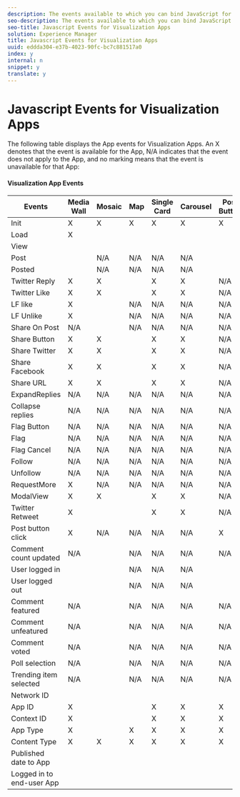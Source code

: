 ```yaml
---
description: The events available to which you can bind JavaScript for Visualization Apps (for example, Media Wall).
seo-description: The events available to which you can bind JavaScript for Visualization Apps (for example, Media Wall).
seo-title: Javascript Events for Visualization Apps
solution: Experience Manager
title: Javascript Events for Visualization Apps
uuid: eddda304-e37b-4023-90fc-bc7c881517a0
index: y
internal: n
snippet: y
translate: y
---
```


# Javascript Events for Visualization Apps

The following table displays the App events for Visualization Apps. An X denotes that the event is available for the App, N/A indicates that the event does not apply to the App, and no marking means that the event is unavailable for that App:

#### Visualization App Events
|  Events | Media Wall | Mosaic | Map | Single Card | Carousel | Post Button | FilmStrip |
|---|---|---|---|---|---|---|---|
|  Init | X | X | X | X | X | X | X |
|  Load | X | | | | | | |
|  View | | | | | | | |
|  Post | | N/A | N/A | N/A | N/A | | N/A |
|  Posted | | N/A | N/A | N/A | N/A | | N/A |
|  Twitter Reply | X | X | | X | X | N/A | X |
|  Twitter Like | X | X | | X | X | N/A | X |
|  LF like | X | | N/A | N/A | N/A | N/A | N/A |
|  LF Unlike | X | | N/A | N/A | N/A | N/A | N/A |
|  Share On Post | N/A | | N/A | N/A | N/A | N/A | N/A |
|  Share Button | X | X | | X | X | N/A | X |
|  Share Twitter | X | X | | X | X | N/A | X |
|  Share Facebook | X | X | | X | X | N/A | X |
|  Share URL | X | X | | X | X | N/A | X |
|  ExpandReplies | N/A | N/A | N/A | N/A | N/A | N/A | N/A |
|  Collapse replies | N/A | N/A | N/A | N/A | N/A | N/A | N/A |
|  Flag Button | N/A | N/A | N/A | N/A | N/A | N/A | N/A |
|  Flag | N/A | N/A | N/A | N/A | N/A | N/A | N/A |
|  Flag Cancel | N/A | N/A | N/A | N/A | N/A | N/A | N/A |
|  Follow | N/A | N/A | N/A | N/A | N/A | N/A | N/A |
|  Unfollow | N/A | N/A | N/A | N/A | N/A | N/A | N/A |
|  RequestMore | X | N/A | N/A | N/A | N/A | N/A | N/A |
|  ModalView | X | X | | X | X | N/A | X |
|  Twitter Retweet | X | | | X | X | N/A | X |
|  Post button click | X | N/A | N/A | N/A | N/A | X | N/A |
|  Comment count updated | N/A | | N/A | N/A | N/A | N/A | N/A |
|  User logged in | | | N/A | N/A | N/A | | N/A |
|  User logged out | | | N/A | N/A | N/A | | N/A |
|  Comment featured | N/A | | N/A | N/A | N/A | N/A | N/A |
|  Comment unfeatured | N/A | | N/A | N/A | N/A | N/A | N/A |
|  Comment voted | N/A | | N/A | N/A | N/A | N/A | N/A |
|  Poll selection | N/A | | N/A | N/A | N/A | N/A | N/A |
|  Trending item selected | N/A | | N/A | N/A | N/A | N/A | N/A |
|  Network ID | | | | | | | N/A |
|  App ID | X | | | X | X | X | X |
|  Context ID | X | | | X | X | X | X |
|  App Type | X | | X | X | X | X | X |
|  Content Type | X | X | X | X | X | X | |
|  Published date to App | | | | | | | |
|  Logged in to end-user App | | | | | | | |

